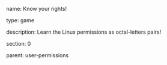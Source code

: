 name: Know your rights!

type: game

description: Learn the Linux permissions as octal-letters pairs!

section: 0

parent: user-permissions

